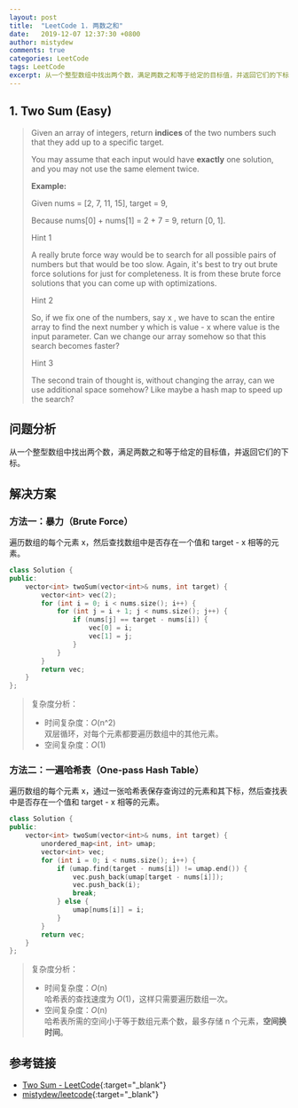 ```yaml
---
layout: post
title:  "LeetCode 1. 两数之和"
date:   2019-12-07 12:37:30 +0800
author: mistydew
comments: true
categories: LeetCode
tags: LeetCode
excerpt: 从一个整型数组中找出两个数，满足两数之和等于给定的目标值，并返回它们的下标。
---
```

## 1. Two Sum (Easy)

> Given an array of integers, return **indices** of the two numbers such that they add up to a specific target.
> 
> You may assume that each input would have **exactly** one solution, and you may not use the same element twice.
> 
> **Example:**
> 
> Given nums = [2, 7, 11, 15], target = 9,
> 
> Because nums[0] + nums[1] = 2 + 7 = 9,
> return [0, 1].
> 
> Hint 1
> 
> A really brute force way would be to search for all possible pairs of numbers but that would be too slow. Again, it's best to try out brute force solutions for just for completeness. It is from these brute force solutions that you can come up with optimizations.
> 
> Hint 2
> 
> So, if we fix one of the numbers, say
> x
> , we have to scan the entire array to find the next number
> y
> which is
> value - x
> where value is the input parameter. Can we change our array somehow so that this search becomes faster?
> 
> Hint 3
> 
> The second train of thought is, without changing the array, can we use additional space somehow? Like maybe a hash map to speed up the search?

## 问题分析

从一个整型数组中找出两个数，满足两数之和等于给定的目标值，并返回它们的下标。

## 解决方案

### 方法一：暴力（Brute Force）

遍历数组的每个元素 x，然后查找数组中是否存在一个值和 target - x 相等的元素。

```cpp
class Solution {
public:
    vector<int> twoSum(vector<int>& nums, int target) {
        vector<int> vec(2);
        for (int i = 0; i < nums.size(); i++) {
            for (int j = i + 1; j < nums.size(); j++) {
                if (nums[j] == target - nums[i]) {
                    vec[0] = i;
                    vec[1] = j;
                }
            }
        }
        return vec;
    }
};
```

> 复杂度分析：
> * 时间复杂度：_O_(n^2)<br>
> 双层循环，对每个元素都要遍历数组中的其他元素。
> * 空间复杂度：_O_(1)

### 方法二：一遍哈希表（One-pass Hash Table）

遍历数组的每个元素 x，通过一张哈希表保存查询过的元素和其下标，然后查找表中是否存在一个值和 target - x 相等的元素。

```cpp
class Solution {
public:
    vector<int> twoSum(vector<int>& nums, int target) {
        unordered_map<int, int> umap;
        vector<int> vec;
        for (int i = 0; i < nums.size(); i++) {
            if (umap.find(target - nums[i]) != umap.end()) {
                vec.push_back(umap[target - nums[i]]);
                vec.push_back(i);
                break;
            } else {
                umap[nums[i]] = i;
            }
        }
        return vec;
    }
};
```

> 复杂度分析：
> * 时间复杂度：_O_(n)<br>
> 哈希表的查找速度为 _O_(1)，这样只需要遍历数组一次。
> * 空间复杂度：_O_(n)<br>
> 哈希表所需的空间小于等于数组元素个数，最多存储 n 个元素，**空间换时间**。

## 参考链接

* [Two Sum - LeetCode](https://leetcode.com/problems/two-sum/){:target="_blank"}
* [mistydew/leetcode](https://github.com/mistydew/leetcode){:target="_blank"}
